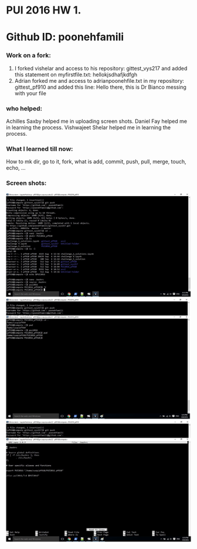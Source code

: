 # PUI 2016 HW 1.
# Github ID: poonehfamili
### Work on a fork:
1. I forked vishelar and access to his repository: gittest_vys217 and added this statement on myfirstfile.txt: hellokjsdhafjkdfgh
2. Adrian forked me and access to adrianpoonehfile.txt in my repository: gittest_pf910 and added this line: Hello there, this is Dr Bianco messing with your file
### who helped:
Achilles Saxby helped me in uploading screen shots.
Daniel Fay helped me in learning the process.
Vishwajeet Shelar helped me in learning the process.

### What I learned till now:
How to mk dir, go to it, fork, what is add, commit, push, pull, merge, touch, echo, ...

### Screen shots:
![Screenshot 1 Assignment 2: my .bashrc](assign2.jpg)
![Screenshot 1 Assignment 2: my .my succesfull commands using $PUI2016 and the pui2016 alias](assign2.2.jpg)
![Screenshot 1 Assignment 2: my .my succesfull commands using pwd](assign2.1.jpg)



